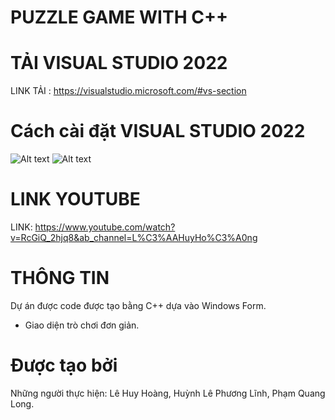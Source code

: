 # PUZZLE GAME WITH C++
# TẢI VISUAL STUDIO 2022
LINK TẢI : https://visualstudio.microsoft.com/#vs-section
# Cách cài đặt VISUAL STUDIO 2022
![Alt text](https://file%252B.vscode-resource.vscode-cdn.net/Users/lehoang/Downloads/pic_1.png?version%253D1704952948760)
![Alt text](https://file%252B.vscode-resource.vscode-cdn.net/Users/lehoang/Downloads/pic_2.png?version%253D1704952968062)
# LINK YOUTUBE
LINK: https://www.youtube.com/watch?v=RcGiQ_2hjq8&ab_channel=L%C3%AAHuyHo%C3%A0ng
# THÔNG TIN
Dự án được code được tạo bằng C++ dựa vào Windows Form.
 - Giao diện trò chơi đơn giản.
# Được tạo bởi
Những người thực hiện: Lê Huy Hoàng, Huỳnh Lê Phương Lĩnh, Phạm Quang Long.
